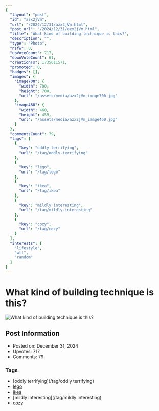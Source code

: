 ```yaml
---
{
  "layout": "post",
  "id": "azx2jVm",
  "url": "/2024/12/31/azx2jVm.html",
  "post_url": "/2024/12/31/azx2jVm.html",
  "title": "What kind of building technique is this?",
  "description": "",
  "type": "Photo",
  "nsfw": 0,
  "upVoteCount": 717,
  "downVoteCount": 61,
  "creationTs": 1735611571,
  "promoted": 0,
  "badges": [],
  "images": {
    "image700": {
      "width": 700,
      "height": 700,
      "url": "/assets/media/azx2jVm_image700.jpg"
    },
    "image460": {
      "width": 460,
      "height": 459,
      "url": "/assets/media/azx2jVm_image460.jpg"
    }
  },
  "commentsCount": 79,
  "tags": [
    {
      "key": "oddly terrifying",
      "url": "/tag/oddly-terrifying"
    },
    {
      "key": "lego",
      "url": "/tag/lego"
    },
    {
      "key": "ikea",
      "url": "/tag/ikea"
    },
    {
      "key": "mildly interesting",
      "url": "/tag/mildly-interesting"
    },
    {
      "key": "cozy",
      "url": "/tag/cozy"
    }
  ],
  "interests": [
    "lifestyle",
    "wtf",
    "random"
  ]
}
---
```


# What kind of building technique is this?

![What kind of building technique is this?](/assets/media/azx2jVm_image700.jpg)

## Post Information

- Posted on: December 31, 2024
- Upvotes: 717
- Comments: 79

### Tags

- [oddly terrifying](/tag/oddly terrifying)
- [lego](/tag/lego)
- [ikea](/tag/ikea)
- [mildly interesting](/tag/mildly interesting)
- [cozy](/tag/cozy)
